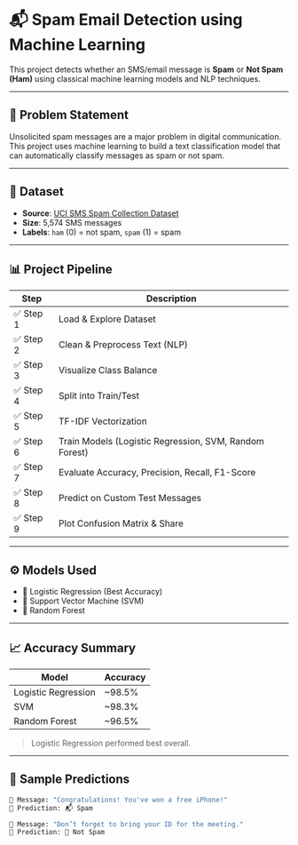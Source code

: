 # 📬 Spam Email Detection using Machine Learning

This project detects whether an SMS/email message is **Spam** or **Not Spam (Ham)** using classical machine learning models and NLP techniques.

---

## 📌 Problem Statement

Unsolicited spam messages are a major problem in digital communication. This project uses machine learning to build a text classification model that can automatically classify messages as spam or not spam.

---

## 📂 Dataset

- **Source**: [UCI SMS Spam Collection Dataset](https://www.kaggle.com/datasets/uciml/sms-spam-collection-dataset)
- **Size**: 5,574 SMS messages
- **Labels**: `ham` (0) = not spam, `spam` (1) = spam

---

## 📊 Project Pipeline

| Step | Description |
|------|-------------|
| ✅ Step 1 | Load & Explore Dataset |
| ✅ Step 2 | Clean & Preprocess Text (NLP) |
| ✅ Step 3 | Visualize Class Balance |
| ✅ Step 4 | Split into Train/Test |
| ✅ Step 5 | TF-IDF Vectorization |
| ✅ Step 6 | Train Models (Logistic Regression, SVM, Random Forest) |
| ✅ Step 7 | Evaluate Accuracy, Precision, Recall, F1-Score |
| ✅ Step 8 | Predict on Custom Test Messages |
| ✅ Step 9 | Plot Confusion Matrix & Share |

---

## ⚙️ Models Used

- 📌 Logistic Regression (Best Accuracy)
- 📌 Support Vector Machine (SVM)
- 📌 Random Forest

---

## 📈 Accuracy Summary

| Model | Accuracy |
|-------|----------|
| Logistic Regression | ~98.5% |
| SVM                  | ~98.3% |
| Random Forest        | ~96.5% |

> Logistic Regression performed best overall.

---

## 🧪 Sample Predictions

```bash
📨 Message: "Congratulations! You've won a free iPhone!"
🧠 Prediction: 📬 Spam

📨 Message: "Don’t forget to bring your ID for the meeting."
🧠 Prediction: 📩 Not Spam
